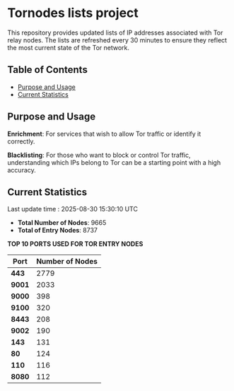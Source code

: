 # Tornodes lists project

This repository provides updated lists of IP addresses associated with Tor relay nodes. The lists are refreshed every 30 minutes to ensure they reflect the most current state of the Tor network.

## Table of Contents

- [Purpose and Usage](#purpose-and-usage)
- [Current Statistics](#current-statistics)


## Purpose and Usage

**Enrichment**: For services that wish to allow Tor traffic or identify it correctly.

**Blacklisting**: For those who want to block or control Tor traffic, understanding which IPs belong to Tor can be a starting point with a high accuracy.

## Current Statistics

Last update time : 2025-08-30 15:30:10 UTC

- **Total Number of Nodes**: 9665
- **Total of Entry Nodes**: 8737

**TOP 10 PORTS USED FOR TOR ENTRY NODES**

| **Port** | **Number of Nodes** |
|------|-----------------|
| **443**   | 2779  |
| **9001**   | 2033  |
| **9000**   | 398  |
| **9100**   | 320  |
| **8443**   | 208  |
| **9002**   | 190  |
| **143**   | 131  |
| **80**   | 124  |
| **110**   | 116  |
| **8080**   | 112  |

